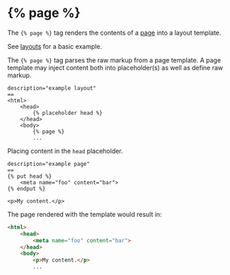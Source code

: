# {% page %}

The `{% page %}` tag renders the contents of a [page](../cms/pages) into a layout template.

See [layouts](../cms/layouts#introduction) for a basic example.

The `{% page %}` tag parses the raw markup from a page template. A page template may inject content both into placeholder(s) as well as define raw markup.

```
description="example layout"
==
<html>
    <head>
        {% placeholder head %}
    </head>
    <body>
        {% page %}
        ...
```

Placing content in the `head` placeholder.

```
description="example page"
==
{% put head %}
    <meta name="foo" content="bar">
{% endput %}

<p>My content.</p>
```

The page rendered with the template would result in:

```html
<html>
    <head>
        <meta name="foo" content="bar">
    </head>
    <body>
        <p>My content.</p>
        ...
```
